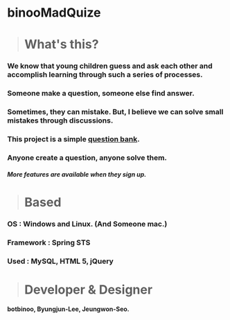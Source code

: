 binooMadQuize
=============




> # What's this?

### We know that young children guess and ask each other and accomplish learning through such a series of processes.

### Someone make a question, someone else find answer.

### Sometimes, they can mistake. But, I believe we can solve small mistakes through discussions.

### This project is a simple [question bank](https://www.google.co.kr/search?q=문제+은행).

### Anyone create a question, anyone solve them.

##### More features are available when they sign up.



> # Based

### OS : Windows and Linux. (And Someone mac.)

### Framework : Spring STS

### Used : MySQL, HTML 5, jQuery



> # Developer & Designer

#### botbinoo, Byungjun-Lee, Jeungwon-Seo.
